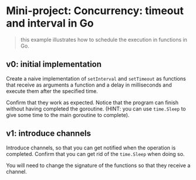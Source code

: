 # Mini-project: Concurrency: timeout and interval in Go
> this example illustrates how to schedule the execution in functions in Go.


## v0: initial implementation

Create a naive implementation of `setInterval` and `setTimeout` as functions that receive as arguments a function and a delay in milliseconds and execute them after the specified time.

Confirm that they work as expected. Notice that the program can finish without having completed the goroutine. (HINT: you can use `time.Sleep` to give some time to the main goroutine to complete).

## v1: introduce channels

Introduce channels, so that you can get notified when the operation is completed. Confirm that you can get rid of the `time.Sleep` when doing so.

You will need to change the signature of the functions so that they receive a channel.
